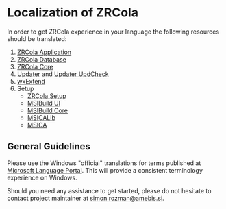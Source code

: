 ﻿# Localization of ZRCola

In order to get ZRCola experience in your language the following resources should be translated:

1. [ZRCola Application](https://www.transifex.com/amebis/zrcola/app/)
2. [ZRCola Database](https://www.transifex.com/amebis/zrcola/database/)
3. [ZRCola Core](https://www.transifex.com/amebis/zrcola/core/)
4. [Updater](https://www.transifex.com/amebis/updater/updater/) and [Updater UpdCheck](https://www.transifex.com/amebis/updater/updcheck/)
5. [wxExtend](https://www.transifex.com/amebis/wxextend/wxextend/)
6. Setup
   - [ZRCola Setup](https://www.transifex.com/amebis/zrcola/setup/)
   - [MSIBuild UI](https://www.transifex.com/amebis/msibuild/ui/)
   - [MSIBuild Core](https://www.transifex.com/amebis/msibuild/core/)
   - [MSICALib](https://www.transifex.com/amebis/msicalib/msicalib/)
   - [MSICA](https://www.transifex.com/amebis/msica/msica/)

## General Guidelines

Please use the Windows "official" translations for terms published at [Microsoft Language Portal](https://www.microsoft.com/en-us/language). This will provide a consistent terminology experience on Windows.

Should you need any assistance to get started, please do not hesitate to contact project maintainer at [simon.rozman@amebis.si](mailto:simon.rozman@amebis.si).
